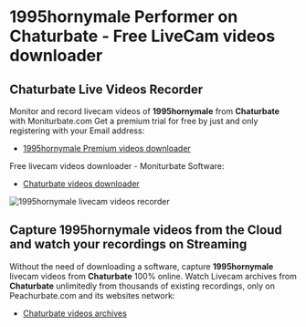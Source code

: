# 1995hornymale Performer on Chaturbate - Free LiveCam videos downloader

## Chaturbate Live Videos Recorder

Monitor and record livecam videos of **1995hornymale** from **Chaturbate** with Moniturbate.com
Get a premium trial for free by just and only registering with your Email address:
* [1995hornymale Premium videos downloader](https://moniturbate.com/request-demo-licence-key.html)

Free livecam videos downloader - Moniturbate Software:
* [Chaturbate videos downloader](https://moniturbate.com/moniturbate-download-software.html)

![1995hornymale livecam videos recorder](https://peachurnet.com/templates/moniturbate-software.png)


## Capture 1995hornymale videos from the Cloud and watch your recordings on Streaming

Without the need of downloading a software, capture **1995hornymale** livecam videos from **Chaturbate** 100% online.
Watch Livecam archives from **Chaturbate** unlimitedly from thousands of existing recordings, only on Peachurbate.com and its websites network:
* [Chaturbate videos archives](https://peachurnet.com/)